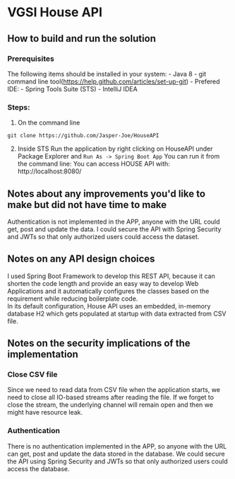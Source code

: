 # VGSI House API

## How to build and run the solution 

### Prerequisites

The following items should be installed in your system:
    -  Java 8
    -  git command line tool(https://help.github.com/articles/set-up-git)
    -  Prefered IDE: 
        -  Spring Tools Suite (STS)
        -  IntelliJ IDEA

### Steps:

1. On the command line
```
git clone https://github.com/Jasper-Joe/HouseAPI
```
2. Inside STS
Run the application  by right clicking on HouseAPI  under Package Explorer and <code>Run As -> Spring Boot App</code>
You can run it from the command line:
You can access HOUSE API with:  http://localhost:8080/

## Notes about any improvements you'd like to make but did not have time to make
Authentication is not implemented in the APP, anyone with the URL could get, post and update the data. I could secure the API with Spring Security and JWTs so that only authorized users could access the dataset. 

## Notes on any API design choices
I used Spring Boot Framework to develop this REST API, because it can shorten the code length and provide an easy way to develop Web Applications and it automatically configures the classes based on the requirement while reducing boilerplate code.  
In its default configuration, House API uses an embedded, in-memory database H2 which gets populated at startup with data extracted from CSV file. 

## Notes on the security implications of the implementation

### Close CSV file
Since we need to read data from CSV file when the application starts, we need to close all IO-based streams after reading the file. If we forget to close the stream, the underlying channel will remain open and then we might have resource leak. 

### Authentication
There is no authentication implemented in the APP, so anyone with the URL can get, post and update the data stored in the database. We could secure the API using Spring Security and JWTs so that only authorized users could access the database. 

